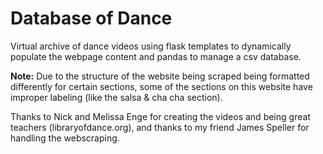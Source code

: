 # Database of Dance
Virtual archive of dance videos using flask templates to dynamically populate the webpage content and pandas to manage a csv database. 

**Note:** Due to the structure of the website being scraped being formatted differently for certain sections, some of the sections on this website have improper labeling (like the salsa & cha cha section).  


Thanks to Nick and Melissa Enge for creating the videos and being great teachers (libraryofdance.org), and thanks to my friend James Speller for handling the webscraping.
